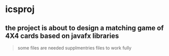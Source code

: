 # icsproj
## the project is about to design a matching game of 4X4 cards based on javafx libraries
> some files are needed supplmentries files to work fully
